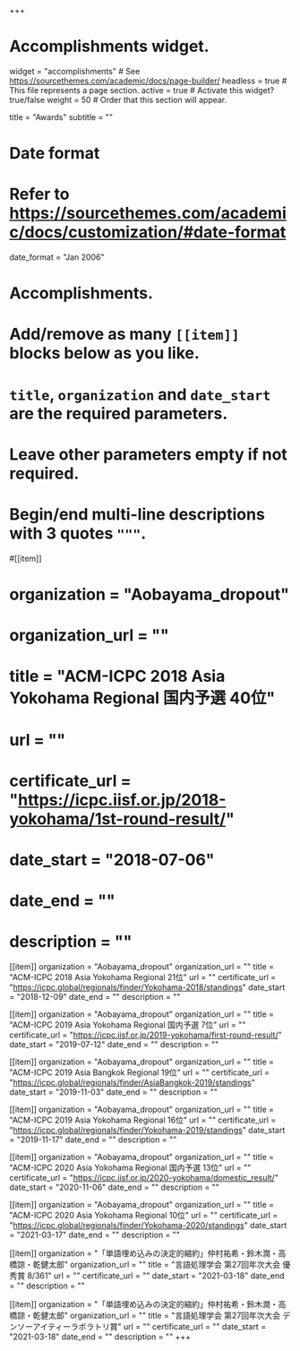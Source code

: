 +++
# Accomplishments widget.
widget = "accomplishments"  # See https://sourcethemes.com/academic/docs/page-builder/
headless = true  # This file represents a page section.
active = true  # Activate this widget? true/false
weight = 50  # Order that this section will appear.

title = "Awards"
subtitle = ""

# Date format
#   Refer to https://sourcethemes.com/academic/docs/customization/#date-format
date_format = "Jan 2006"

# Accomplishments.
#   Add/remove as many `[[item]]` blocks below as you like.
#   `title`, `organization` and `date_start` are the required parameters.
#   Leave other parameters empty if not required.
#   Begin/end multi-line descriptions with 3 quotes `"""`.



#[[item]]
#  organization = "Aobayama_dropout"
#  organization_url = ""
#  title = "ACM-ICPC 2018 Asia Yokohama Regional 国内予選 40位"
#  url = ""
#  certificate_url = "https://icpc.iisf.or.jp/2018-yokohama/1st-round-result/"
#  date_start = "2018-07-06"
#  date_end = ""
#  description = ""

[[item]]
  organization = "Aobayama_dropout"
  organization_url = ""
  title = "ACM-ICPC 2018 Asia Yokohama Regional 21位"
  url = ""
  certificate_url = "https://icpc.global/regionals/finder/Yokohama-2018/standings"
  date_start = "2018-12-09"
  date_end = ""
  description = ""

[[item]]
  organization = "Aobayama_dropout"
  organization_url = ""
  title = "ACM-ICPC 2019 Asia Yokohama Regional 国内予選 7位"
  url = ""
  certificate_url = "https://icpc.iisf.or.jp/2019-yokohama/first-round-result/"
  date_start = "2019-07-12"
  date_end = ""
  description = ""

[[item]]
  organization = "Aobayama_dropout"
  organization_url = ""
  title = "ACM-ICPC 2019 Asia Bangkok Regional 19位"
  url = ""
  certificate_url = "https://icpc.global/regionals/finder/AsiaBangkok-2019/standings"
  date_start = "2019-11-03"
  date_end = ""
  description = ""

[[item]]
  organization = "Aobayama_dropout"
  organization_url = ""
  title = "ACM-ICPC 2019 Asia Yokohama Regional 16位"
  url = ""
  certificate_url = "https://icpc.global/regionals/finder/Yokohama-2019/standings"
  date_start = "2019-11-17"
  date_end = ""
  description = ""


[[item]]
  organization = "Aobayama_dropout"
  organization_url = ""
  title = "ACM-ICPC 2020 Asia Yokohama Regional 国内予選 13位"
  url = ""
  certificate_url = "https://icpc.iisf.or.jp/2020-yokohama/domestic_result/"
  date_start = "2020-11-06"
  date_end = ""
  description = ""

[[item]]
  organization = "Aobayama_dropout"
  organization_url = ""
  title = "ACM-ICPC 2020 Asia Yokohama Regional 10位"
  url = ""
  certificate_url = "https://icpc.global/regionals/finder/Yokohama-2020/standings"
  date_start = "2021-03-17"
  date_end = ""
  description = ""

[[item]]
  organization = "「単語埋め込みの決定的縮約」仲村祐希・鈴木潤・高橋諒・乾健太郎"
  organization_url = ""
  title = "言語処理学会 第27回年次大会 優秀賞 8/361"
  url = ""
  certificate_url = ""
  date_start = "2021-03-18"
  date_end = ""
  description = ""

[[item]]
  organization = "「単語埋め込みの決定的縮約」仲村祐希・鈴木潤・高橋諒・乾健太郎"
  organization_url = ""
  title = "言語処理学会 第27回年次大会 デンソーアイティーラボラトリ賞"
  url = ""
  certificate_url = ""
  date_start = "2021-03-18"
  date_end = ""
  description = ""
+++
